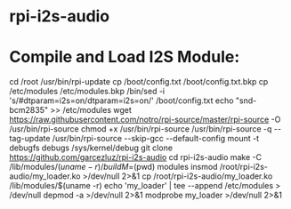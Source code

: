 # rpi-i2s-audio

# Compile and Load I2S Module:

cd /root
/usr/bin/rpi-update
cp /boot/config.txt /boot/config.txt.bkp
cp /etc/modules /etc/modules.bkp
/bin/sed -i 's/#dtparam=i2s=on/dtparam=i2s=on/' /boot/config.txt
echo "snd-bcm2835" >> /etc/modules
wget https://raw.githubusercontent.com/notro/rpi-source/master/rpi-source -O /usr/bin/rpi-source
chmod +x /usr/bin/rpi-source
/usr/bin/rpi-source -q --tag-update
/usr/bin/rpi-source --skip-gcc --default-config
mount -t debugfs debugs /sys/kernel/debug
git clone https://github.com/garcezluz/rpi-i2s-audio
cd rpi-i2s-audio
make -C /lib/modules/$(uname -r )/build M=$(pwd) modules
insmod /root/rpi-i2s-audio/my_loader.ko >/dev/null 2>&1
cp /root/rpi-i2s-audio/my_loader.ko /lib/modules/$(uname -r)
echo 'my_loader' | tee --append /etc/modules > /dev/null
depmod -a >/dev/null 2>&1
modprobe my_loader >/dev/null 2>&1
